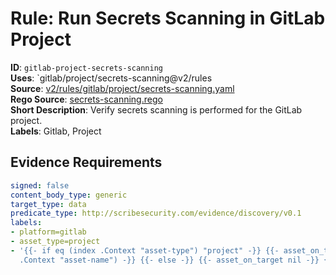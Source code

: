 # Rule: Run Secrets Scanning in GitLab Project

**ID**: `gitlab-project-secrets-scanning`  
**Uses**: `gitlab/project/secrets-scanning@v2/rules  
**Source**: [v2/rules/gitlab/project/secrets-scanning.yaml](https://github.com/scribe-public/sample-policies/v2/rules/gitlab/project/secrets-scanning.yaml)  
**Rego Source**: [secrets-scanning.rego](https://github.com/scribe-public/sample-policies/v2/rules/gitlab/project/secrets-scanning.rego)  
**Short Description**: Verify secrets scanning is performed for the GitLab project.  
**Labels**: Gitlab, Project

## Evidence Requirements

```yaml
signed: false
content_body_type: generic
target_type: data
predicate_type: http://scribesecurity.com/evidence/discovery/v0.1
labels:
- platform=gitlab
- asset_type=project
- '{{- if eq (index .Context "asset-type") "project" -}} {{- asset_on_target (index
  .Context "asset-name") -}} {{- else -}} {{- asset_on_target nil -}} {{- end -}}'
```
